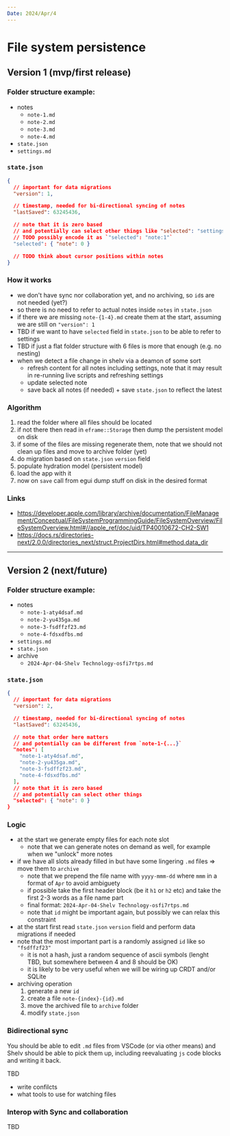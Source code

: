 ```yaml
---
Date: 2024/Apr/4
---
```


# File system persistence

## Version 1 (mvp/first release)

### Folder structure example:

- notes
  - `note-1.md`
  - `note-2.md`
  - `note-3.md`
  - `note-4.md`
- `state.json`
- `settings.md`

### `state.json`

```json
{
  // important for data migrations
  "version": 1,

  // timestamp, needed for bi-directional syncing of notes
  "lastSaved": 63245436,

  // note that it is zero based
  // and potentially can select other things like "selected": "settings"
  // TODO possibly encode it as `"selected": "note:1"`
  "selected": { "note": 0 }

  // TODO think about cursor positions within notes
}
```

### How it works

- we don't have sync nor collaboration yet, and no archiving, so `id`s are not needed (yet?)
- so there is no need to refer to actual notes inside `notes` in `state.json`
- if there we are missing `note-{1-4}.md` create them at the start, assuming we are still on `"version": 1`
- TBD if we want to have `selected` field in `state.json` to be able to refer to settings
- TBD if just a flat folder structure with 6 files is more that enough (e.g. no nesting)
- when we detect a file change in shelv via a deamon of some sort
  - refresh content for all notes including settings, note that it may result in re-running live scripts and refreshing settings
  - update selected note
  - save back all notes (if needed) + save `state.json` to reflect the latest

### Algorithm

1. read the folder where all files should be located
2. if not there then read in `eframe::Storage` then dump the persistent model on disk
3. if some of the files are missing regenerate them, note that we should not clean up files and move to archive folder (yet)
4. do migration based on `state.json` `version` field
5. populate hydration model (persistent model)
6. load the app with it
7. now on `save` call from egui dump stuff on disk in the desired format

### Links

- https://developer.apple.com/library/archive/documentation/FileManagement/Conceptual/FileSystemProgrammingGuide/FileSystemOverview/FileSystemOverview.html#//apple_ref/doc/uid/TP40010672-CH2-SW1
- https://docs.rs/directories-next/2.0.0/directories_next/struct.ProjectDirs.html#method.data_dir

---

## Version 2 (next/future)

### Folder structure example:

- notes
  - `note-1-aty4dsaf.md`
  - `note-2-yu435ga.md`
  - `note-3-fsdffzf23.md`
  - `note-4-fdsxdfbs.md`
- `settings.md`
- `state.json`
- archive
  - `2024-Apr-04-Shelv Technology-osfi7rtps.md`

### `state.json`

```json
{
  // important for data migrations
  "version": 2,

  // timestamp, needed for bi-directional syncing of notes
  "lastSaved": 63245436,

  // note that order here matters
  // and potentially can be different from `note-1-{...}`
  "notes": [
    "note-1-aty4dsaf.md",
    "note-2-yu435ga.md",
    "note-3-fsdffzf23.md",
    "note-4-fdsxdfbs.md"
  ],
  // note that it is zero based
  // and potentially can select other things
  "selected": { "note": 0 }
}
```

### Logic

- at the start we generate empty files for each note slot
  - note that we can generate notes on demand as well, for example when we "unlock" more notes
- if we have all slots already filled in but have some lingering `.md` files => move them to `archive`
  - note that we prepend the file name with `yyyy-mmm-dd` where `mmm` in a format of `Apr` to avoid ambiguety
  - if possible take the first header block (be it `h1` or `h2` etc) and take the first 2-3 words as a file name part
  - final format: `2024-Apr-04-Shelv Technology-osfi7rtps.md`
  - note that `id` might be important again, but possibly we can relax this constraint
- at the start first read `state.json` `version` field and perform data migrations if needed
- note that the most important part is a randomly assigned `id` like so `"fsdffzf23"`
  - it is not a hash, just a random sequence of ascii symbols (lenght TBD, but somewhere between 4 and 8 should be OK)
  - it is likely to be very useful when we will be wiring up CRDT and/or SQLite
- archiving operation
  1.  generate a new `id`
  2.  create a file `note-{index}-{id}.md`
  3.  move the archived file to `archive` folder
  4.  modify `state.json`

### Bidirectional sync

You should be able to edit `.md` files from VSCode (or via other means) and Shelv should be able to pick them up, including reevaluating `js` code blocks and writing it back.

TBD

- write confilcts
- what tools to use for watching files

### Interop with Sync and collaboration

TBD
